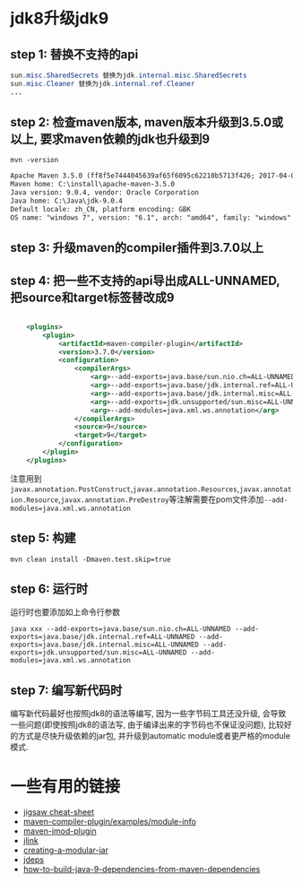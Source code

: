 # jdk8升级jdk9

## step 1: 替换不支持的api
  
```java  
sun.misc.SharedSecrets 替换为jdk.internal.misc.SharedSecrets
sun.misc.Cleaner 替换为jdk.internal.ref.Cleaner
...

```
  
## step 2: 检查maven版本, maven版本升级到3.5.0或以上, 要求maven依赖的jdk也升级到9
  
`mvn -version`  
  
```xml  
Apache Maven 3.5.0 (ff8f5e7444045639af65f6095c62210b5713f426; 2017-04-04T03:39:06+08:00)
Maven home: C:\install\apache-maven-3.5.0
Java version: 9.0.4, vendor: Oracle Corporation
Java home: C:\Java\jdk-9.0.4
Default locale: zh_CN, platform encoding: GBK
OS name: "windows 7", version: "6.1", arch: "amd64", family: "windows"
```
  
## step 3: 升级maven的compiler插件到3.7.0以上
  
## step 4: 把一些不支持的api导出成ALL-UNNAMED, 把source和target标签替改成9
  
```xml  

    <plugins>
        <plugin>
            <artifactId>maven-compiler-plugin</artifactId>
            <version>3.7.0</version>
            <configuration>
                <compilerArgs>
                    <arg>--add-exports=java.base/sun.nio.ch=ALL-UNNAMED</arg>
                    <arg>--add-exports=java.base/jdk.internal.ref=ALL-UNNAMED</arg>
                    <arg>--add-exports=java.base/jdk.internal.misc=ALL-UNNAMED</arg>
                    <arg>--add-exports=jdk.unsupported/sun.misc=ALL-UNNAMED</arg>
                    <arg>--add-modules=java.xml.ws.annotation</arg>
                </compilerArgs>
                <source>9</source>
                <target>9</target>
            </configuration>
        </plugin>
    </plugins>
```
  
注意用到`javax.annotation.PostConstruct`,`javax.annotation.Resources`,`javax.annotation.Resource`,`javax.annotation.PreDestroy`等注解需要在pom文件添加`--add-modules=java.xml.ws.annotation`  
  
## step 5: 构建
  
`mvn clean install -Dmaven.test.skip=true`  
  
## step 6: 运行时
  
运行时也要添加如上命令行参数  
  
`java xxx --add-exports=java.base/sun.nio.ch=ALL-UNNAMED --add-exports=java.base/jdk.internal.ref=ALL-UNNAMED --add-exports=java.base/jdk.internal.misc=ALL-UNNAMED --add-exports=jdk.unsupported/sun.misc=ALL-UNNAMED --add-modules=java.xml.ws.annotation`
  
## step 7: 编写新代码时
  
编写新代码最好也按照jdk8的语法等编写, 因为一些字节码工具还没升级, 会导致一些问题(即使按照jdk8的语法写, 由于编译出来的字节码也不保证没问题), 比较好的方式是尽快升级依赖的jar包, 并升级到automatic module或者更严格的module模式.  
  
# 一些有用的链接

* [jigsaw cheat-sheet](https://zeroturnaround.com/rebellabs/java-9-modules-cheat-sheet)
* [maven-compiler-plugin/examples/module-info](https://maven.apache.org/plugins/maven-compiler-plugin/examples/module-info.html)
* [maven-jmod-plugin](https://maven.apache.org/plugins/maven-jmod-plugin/usage.html)
* [jlink](https://docs.oracle.com/javase/9/tools/jlink.htm#JSWOR-GUID-CECAC52B-CFEE-46CB-8166-F17A8E9280E9)
* [creating-a-modular-jar](https://www.packtpub.com/mapt/book/application_development/9781786461407/3/03lvl1sec29/creating-a-modular-jar)
* [jdeps](https://docs.oracle.com/javase/9/tools/jdeps.htm#JSWOR690)
* [how-to-build-java-9-dependencies-from-maven-dependencies](https://stackoverflow.com/questions/47080660/how-to-build-java-9-dependencies-from-maven-dependencies)
